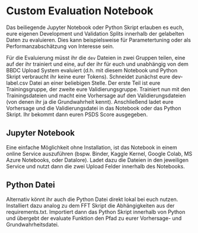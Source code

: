# Custom Evaluation Notebook

Das beiliegende Jupyter Notebook oder Python Skript erlauben es euch, eure
eigenen Development und Validation Splits innerhalb der gelabelten Daten zu
evaluieren. Dies kann beispielsweise für Parametertuning oder als
Performanzabschätzung von Interesse sein. 

Für die Evaluierung müsst ihr die ```dev``` Dateien in zwei Gruppen teilen, eine
auf der ihr trainiert und eine, auf der ihr für euch und unabhängig von dem BBDC
Upload System evaluiert (d.h. mit diesem Notebook und Python Skript verbraucht ihr
keine eurer Tokens). Schneidet zunächst eure dev-label.csv Datei an einer
beliebigen Stelle. Der erste Teil ist eure Trainingsgruppe, der zweite eure
Validierungsgruppe. Trainiert nun mit den Trainingsdateien und macht eine
Vorhersage auf den Validierungsdateien (von denen ihr ja die Grundwahrheit
kennt). Anschließend ladet eure Vorhersage und die Validierungsdatei in das
Notebook oder das Python Skript. Ihr bekommt dann euren PSDS Score ausgegeben.

## Jupyter Notebook

Eine einfache Möglichkeit ohne Installation, ist das Notebook in einem online
Service auszuführen (bspw. Binder, Kaggle Kernel, Google Colab, MS Azure
Notebooks, oder Datalore). Ladet dazu die Dateien in den jeweiligen Service und
nutzt dann die zwei Upload Felder innerhalb des Notebooks.

## Python Datei

Alternativ könnt ihr auch die Python Datei direkt lokal bei euch nutzen.
Installiert dazu analog zu dem FFT Skript die Abhängigkeiten aus der
requirements.txt. Importiert dann das Python Skript innerhalb von Python und
übergebt der evaluate Funktion den Pfad zu eurer Vorhersage- und
Grundwahrheitsdatei.  
